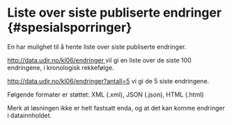 #
# Liste over siste publiserte endringer {#spesialsporringer}

En har mulighet til å hente liste over siste publiserte endringer.

[http://data.udir.no/kl06/endringer ](http://data.udir.no/kl06/endringer)vil gi en liste over de siste 100 endringene, i kronologisk rekkefølge.

http://data.udir.no/kl06/endringer?antall=5 vi gi de 5 siste endringene.

Følgende formater er støttet: XML \(.xml\), JSON \(.json\), HTML \(.html\)

Merk at løsningen ikke er helt fastsatt enda, og at det kan komme endringer i datainnholdet.
